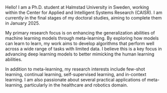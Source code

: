 Hello! I am a Ph.D. student at Halmstad University in Sweden, working within the Center for Applied and Intelligent Systems Research (CAISR). I am currently in the final stages of my doctoral studies, aiming to complete them in January 2025.

My primary research focus is on enhancing the generalization abilities of machine learning models through meta-learning. By exploring how models can learn to learn, my work aims to develop algorithms that perform well across a wide range of tasks with limited data. I believe this is a key focus in advancing deep learning models to better mimicking the human learning abilities.

In addition to meta-learning, my research interests include few-shot learning, continual learning, self-supervised learning, and in-context learning. I am also passionate about several practical applications of meta-learning, particularly in the healthcare and robotics domain.
